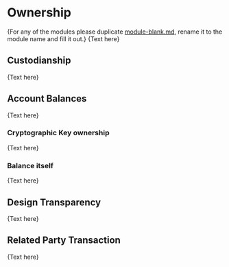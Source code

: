 # Ownership

{For any of the modules please duplicate [module-blank.md](module-blank.md), rename it to the module name and fill it out.}
{Text here}


## Custodianship
{Text here}


## Account Balances
{Text here}


### Cryptographic Key ownership
{Text here}

### Balance itself
{Text here}


## Design Transparency
{Text here}

## Related Party Transaction
{Text here}



